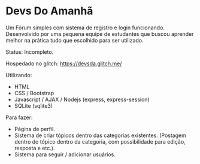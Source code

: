 # Devs Do Amanhã
Um Fórum simples com sistema de registro e login funcionando.
Desenvolvido por uma pequena equipe de estudantes que buscou aprender melhor na prática tudo que escolhido para ser utilizado.

Status: Incompleto.

Hospedado no glitch: https://devsda.glitch.me/

Utilizando:
  - HTML
  - CSS / Bootstrap
  - Javascript / AJAX / Nodejs (express, express-session)
  - SQLite (sqlite3)

Para fazer:
  - Página de perfil.
  - Sistema de criar tópicos dentro das categorias existentes.
    (Postagem dentro do tópico dentro da categoria, com possibilidade para edição, resposta e etc.).
  - Sistema para seguir / adicionar usuários.
